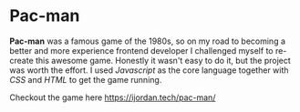 # Pac-man

__Pac-man__ was a famous game of the 1980s, so on my road to becoming a better and more experience frontend developer I challenged myself to re-create this awesome game. Honestly it wasn't easy to do it, but the project was worth the effort. I used _Javascript_ as the core language together with _CSS_ and _HTML_ to get the game running. 

Checkout the game here https://ijordan.tech/pac-man/ 
